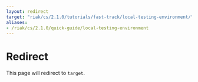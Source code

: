 ```yaml
---
layout: redirect
target: "riak/cs/2.1.0/tutorials/fast-track/local-testing-environment/"
aliases:
- /riak/cs/2.1.0/quick-guide/local-testing-environment
---
```


# Redirect

This page will redirect to `target`.
